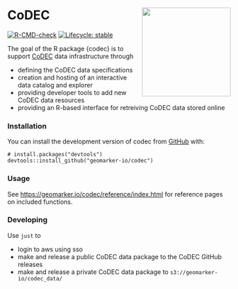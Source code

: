 # CoDEC <img src="man/figures/logo.svg" align="right" height="200" />

<!-- badges: start -->

[![R-CMD-check](https://github.com/geomarker-io/codec/actions/workflows/R-CMD-check.yaml/badge.svg)](https://github.com/geomarker-io/codec/actions/workflows/R-CMD-check.yaml)
[![Lifecycle: stable](https://img.shields.io/badge/lifecycle-stable-brightgreen.svg)](https://lifecycle.r-lib.org/articles/stages.html#stable)
<!-- badges: end -->

The goal of the R package {codec} is to support [CoDEC](https://geomarker.io/codec) data
infrastructure through

- defining the CoDEC data specifications
- creation and hosting of an interactive data catalog and explorer
- providing developer tools to add new CoDEC data resources
- providing an R-based interface for retreiving CoDEC data stored online

### Installation

You can install the development version of codec from
[GitHub](https://github.com/) with:

    # install.packages("devtools")
    devtools::install_github("geomarker-io/codec")

### Usage

See https://geomarker.io/codec/reference/index.html for reference pages on included functions.

### Developing

Use `just` to 

- login to aws using sso
- make and release a public CoDEC data package to the CoDEC GitHub releases
- make and release a private CoDEC data package to `s3://geomarker-io/codec_data/`
